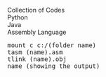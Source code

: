Collection of Codes
<br> 
Python
<br> 
Java
<br> 
Assembly Language
<pre>mount c c:/(folder name)
tasm (name).asm
tlink (name).obj
name (showing the output)</pre>
  

